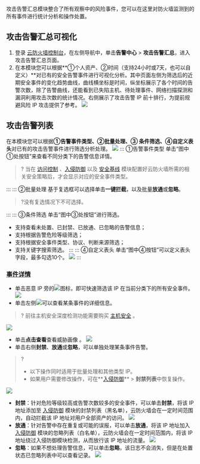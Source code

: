 
攻击告警汇总模块整合了所有观察中的风险事件，您可以在这里对防火墙监测到的所有事件进行统计分析和操作处置。

## 攻击告警汇总可视化
1. 登录 [云防火墙控制台](https://console.cloud.tencent.com/cfw/warncenter)，在左侧导航中，单击**告警中心** > **攻击告警汇总**，进入攻击告警汇总页面。
2. 在本模块您可以根据**①个人资产、②时间（支持24小时或7天，也可以自定义）**对已有的安全告警事件进行可视化分析。其中页面左侧为筛选后的近期安全事件的变化趋势曲线，曲线横坐标是时间，纵坐标展示了各个时间的告警次数，除了告警曲线，还能看到已失陷主机、待处理事件、网络扫描探测和漏洞利用攻击次数的统计情况。右侧展示了攻击告警 IP 前十排行，为提前规避风险 IP 攻击提供了参考。
![](https://qcloudimg.tencent-cloud.cn/raw/afc610e7907d8b9c089cb1eab1cb0275.png)

## 攻击告警列表
在本模块您可以根据**①告警事件类型、②批量处理、③ 条件筛选、④自定义表头**对已有的攻击告警事件进行筛选分析处理。
![](https://qcloudimg.tencent-cloud.cn/raw/1a294ce50da707e05ed3fad4957ac1e7.png)
<dx-tabs>
::: ①告警事件类型
单击“图中①处按钮”来查看不同分类下的告警信息详情。
> ? 当在 [访问控制](https://cloud.tencent.com/document/product/1132/45856) 、[入侵防御](https://cloud.tencent.com/document/product/1132/45857) 以及 [安全基线](https://console.cloud.tencent.com/cfw/secline) 模块配置好云防火墙所需的相关安全策略后，才会显示对应的安全事件类型。
> 
:::
::: ②批量处理
基于复选框可以选择单击**一键拦截**，以及批量**放通**或**忽略**。
>?没有复选情况下不可选择。
>
:::
::: ③条件筛选
单击“图中③处按钮”进行筛选。
- 支持查看未处置、已封禁、已放通、已忽略的告警信息；
- 支持根据告警危险等级筛选；
- 支持根据安全事件类型、协议、判断来源筛选；
- 支持关键字搜索筛选。
:::
::: ④自定义表头
单击“图中④按钮”可以定义表头字段，最多勾选10个。
![](https://main.qcloudimg.com/raw/aa78deea6692d18038c0de2c8ea69194.png)
:::
</dx-tabs>

### [事件详情](id:keshihua)
- 单击恶意 IP 旁的![](https://main.qcloudimg.com/raw/5bd2ce213f9b7119211793e39ab46eea.png)图标，即可快速筛选该 IP 在当前分类下的所有安全事件。
![](https://qcloudimg.tencent-cloud.cn/raw/12e994660acbc0f0f42c2c5fdf85e05a.png)
- 单击左侧![](https://main.qcloudimg.com/raw/7db35c3a6e1a5ed4832ae18db6fff300.png)可以查看某条事件的详细信息。
> ?  前往主机安全深度检测功能需要购买 [主机安全](https://cloud.tencent.com/document/product/296) 。
> 
![](https://main.qcloudimg.com/raw/d7247f0cb4365fcae3e17d70259a3655.jpg)
- 单击**点击查看**查看威胁画像 。
![](https://main.qcloudimg.com/raw/dcf1e4777e554a4e9a4b4c09754a64d0.jpg)
- 单击右侧**封禁**、**放通**或**忽略**，可以单独处理某条事件告警。
> ?
> - 以下操作同时适用于批量处理和其他类型 IP。
>-  如果用户需要修改操作，可在**[入侵防御](https://console.cloud.tencent.com/cfw/ips)** > **封禁列表**中恢复操作。
>
![](https://qcloudimg.tencent-cloud.cn/raw/ddd573addd21d5c48194c297e380da94.png)
 - **封禁**：针对危险等级较高或告警次数较多的安全事件，可以单击**封禁**，将该 IP 地址添加至 [入侵防御](https://console.cloud.tencent.com/cfw/ips) 模块的封禁列表（黑名单），云防火墙会在一定时间范围内，自动拦截该 IP 地址对用户全部资产的访问。
![](https://qcloudimg.tencent-cloud.cn/raw/42576b02f8b5fcb585b76b05e9e4b73d.png)
  - **放通**：针对告警中存在重复或可能的误报，可以单击**放通**，将该 IP 地址加入 [入侵防御](https://console.cloud.tencent.com/cfw/ips) 模块的忽略列表（白名单），云防火墙会在一定时间范围内，将该 IP 地址绕过入侵防御模块检测，从而放行该 IP 地址的流量。
![](https://qcloudimg.tencent-cloud.cn/raw/db9de7131d99685313d5258ec0564965.png)
  - **忽略**：如果不想处理告警信息，可以单击**忽略**，该日志不会消失，但是在处置状态已忽略列表中可以查看记录。
  ![](https://qcloudimg.tencent-cloud.cn/raw/ac01f1dabe4ec86df2ac364a687ba912.png)
